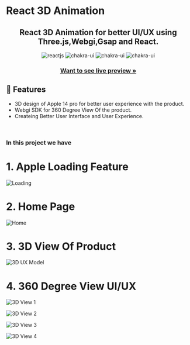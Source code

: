 # React 3D Animation


<h2 align="center">React 3D Animation for better UI/UX using Three.js,Webgi,Gsap and React.</h2>
<p align="center">
  <img src="https://img.shields.io/badge/React-20232A?style=for-the-badge&logo=react&logoColor=61DAFB" alt="reactjs" />
  <img src="https://img.shields.io/badge/JavaScript-F7DF1E?style=for-the-badge&logo=javascript&logoColor=black" alt="chakra-ui"/>
  <img src="https://img.shields.io/badge/HTML5-E34F26?style=for-the-badge&logo=html5&logoColor=white" alt="chakra-ui"/>
  <img src="https://img.shields.io/badge/CSS3-1572B6?style=for-the-badge&logo=css3&logoColor=white" alt="chakra-ui"/>
</p>
<h3 align="center"><a href="https://apple-3d-homepage.vercel.app/"><strong>Want to see live preview »</strong></a></h3>

## 🚀 Features
- 3D design of Apple 14 pro for better user experience with the product.
- Webgi SDK for 360 Degree View Of the product.
- Createing Better User Interface and User Experience.
<br />

### In this project we have

# 1. Apple Loading Feature
![Loading](https://user-images.githubusercontent.com/109168129/229447762-da2dcd5e-95e6-4bd3-bc8e-11d10124126e.png)



# 2. Home Page
![Home](https://user-images.githubusercontent.com/109168129/229448267-85ef7a92-4b18-46e7-a55c-06d185bf0443.png)



# 3. 3D View Of Product
![3D  UX Model](https://user-images.githubusercontent.com/109168129/229448971-37424275-d5b7-4cca-93dd-1e2fdaad0cff.png)


# 4. 360 Degree View UI/UX
![3D View 1](https://user-images.githubusercontent.com/109168129/229449983-1ee8a274-8bac-42f3-a819-05e5e3be59ef.png)


![3D View 2](https://user-images.githubusercontent.com/109168129/229450127-6d6c7db2-aa66-4289-b79b-89c5ce6fa6dc.png)


![3D View 3](https://user-images.githubusercontent.com/109168129/229450156-1a73b9c6-d308-46b7-b779-8e083b6d6b74.png)


![3D View 4](https://user-images.githubusercontent.com/109168129/229450173-8f0489d8-6582-4bf5-90d8-d19d721c2ab7.png)
